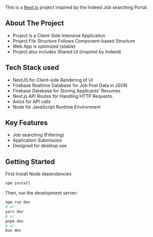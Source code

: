 This is a [Next.js](https://nextjs.org/) project inspired by the Indeed Job searching Portal.

## About The Project
* Project is a Client-Side Intensive Application
* Project File Structure Follows Component-based Structure
* Web App is optimized (stable)
* Project also includes Shared UI (inspired by Indeed)

## Tech Stack used
* NextJS for Client-side Rendering of UI
* Firebase Realtime Database for Job Post Data in JSON
* Firebase Database for Storing Applicants' Resumes
* Next.js API Routes for Handling HTTP Requests.
* Axios for API calls
* Node for JavaScript Runtime Environment

## Key Features
* Job searching (Filtering)
* Application Submission
* Designed for desktop use 

## Getting Started
First Install Node dependencies

```bash
npm install
```

Then, run the development server:

```bash
npm run dev
# or
yarn dev
# or
pnpm dev
# or
bun dev
```
